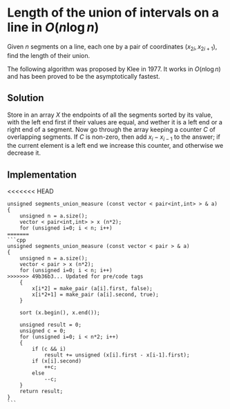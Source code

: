 <!--?title Length of the union of intervals on a line -->

# Length of the union of intervals on a line in $O(n\log n)$

Given $n$ segments on a line, each one by a pair of coordinates $(x_{2i}, x_{2i+1})$, find the length of their union.

The following algorithm was proposed by Klee in 1977. It works in $O(n\log n)$ and has been proved to be the asymptotically fastest.

## Solution

Store in an array $X$ the endpoints of all the segments sorted by its value, with the left end first if their values are equal, and wether it is a left end or a right end of a segment. Now go through the array keeping a counter $C$ of overlapping segments. If $C$ is non-zero, then add $x_i-x_{i-1}$ to the answer; if the current element is a left end we increase this counter, and otherwise we decrease it.

## Implementation

<<<<<<< HEAD
<pre><code>unsigned segments_union_measure (const vector &lt; pair&lt;int,int&gt; &gt; & a)
{
    unsigned n = a.size();
    vector &lt; pair&lt;int,int&gt; &gt; x (n*2);
    for (unsigned i=0; i &lt; n; i++)
=======
```cpp
unsigned segments_union_measure (const vector < pair<int,int> > & a)
{
    unsigned n = a.size();
    vector < pair<int,int> > x (n*2);
    for (unsigned i=0; i < n; i++)
>>>>>>> 49b36b3... Updated for pre/code tags
    {
        x[i*2] = make_pair (a[i].first, false);
        x[i*2+1] = make_pair (a[i].second, true);
    }

    sort (x.begin(), x.end());

    unsigned result = 0;
    unsigned c = 0;
    for (unsigned i=0; i &lt; n*2; i++)
    {
        if (c && i)
            result += unsigned (x[i].first - x[i-1].first);
        if (x[i].second)
            ++c;
        else
            --c;
    }
    return result;
}
```